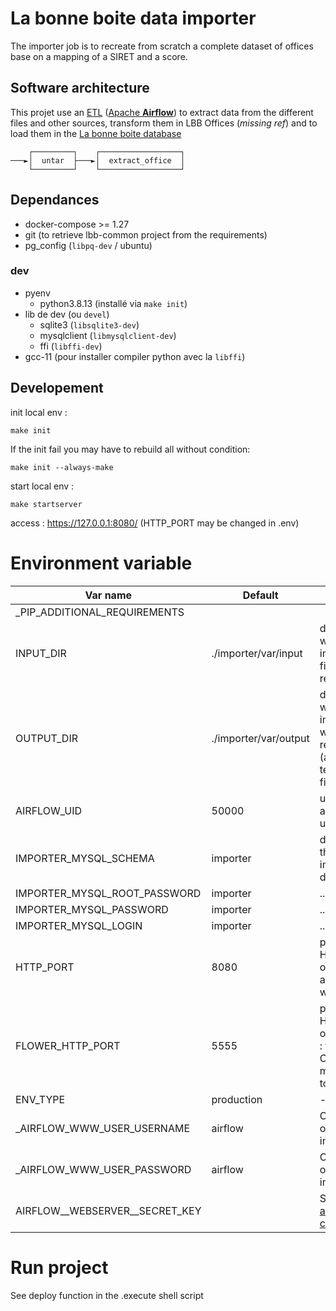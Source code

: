 # La bonne boite data importer

The importer job is to recreate from scratch a complete dataset of offices base on a mapping of a SIRET and a score.

## Software architecture

This projet use an [ETL](https://en.wikipedia.org/wiki/Extract,_transform,_load) ([Apache **Airflow**](https://airflow.apache.org/)) to extract data from the different files and other sources, transform them in LBB Offices (_missing ref_) and to load them in the [La bonne boite database](https://github.com/startupsPoleEmploi/labonneboite)

```
    ┌─────────┐    ┌──────────────────┐
───►│  untar  ├───►│  extract_office  │
    └─────────┘    └──────────────────┘
```

## Dependances

- docker-compose >= 1.27
- git (to retrieve lbb-common project from the requirements)
- pg_config (`libpq-dev` / ubuntu)

### dev

- pyenv
  - python3.8.13 (installé via `make init`)
- lib de dev (ou `devel`)
  - sqlite3 (`libsqlite3-dev`)
  - mysqlclient (`libmysqlclient-dev`)
  - ffi (`libffi-dev`)
- gcc-11 (pour installer compiler python avec la `libffi`)

## Developement

init local env :

```
make init
```

If the init fail you may have to rebuild all without condition:

```
make init --always-make
```

start local env :

```
make startserver
```

access : https://127.0.0.1:8080/ (HTTP_PORT may be changed in .env)

# Environment variable

| Var name                       | Default               | Note                                                                                                           |
|--------------------------------|-----------------------|----------------------------------------------------------------------------------------------------------------|
| _PIP_ADDITIONAL_REQUIREMENTS   |                       |                                                                                                                |
| INPUT_DIR                      | ./importer/var/input  | directory where the importer file are read                                                                     |
| OUTPUT_DIR                     | ./importer/var/output | directory where the importer write it results (and temporary files)                                            |
| AIRFLOW_UID                    | 50000                 | uid of the airflow user                                                                                        |
| IMPORTER_MYSQL_SCHEMA          | importer              | db info of the importer database                                                                               |
| IMPORTER_MYSQL_ROOT_PASSWORD   | importer              | ...                                                                                                            |
| IMPORTER_MYSQL_PASSWORD        | importer              | ...                                                                                                            |
| IMPORTER_MYSQL_LOGIN           | importer              | ...                                                                                                            |
| HTTP_PORT                      | 8080                  | public HTTP port of the airflow webserver                                                                      |
| FLOWER_HTTP_PORT               | 5555                  | public HTTP port of FLower : the Celery monitoring tool                                                        |
| ENV_TYPE                       | production            | -                                                                                                              |
| _AIRFLOW_WWW_USER_USERNAME     | airflow               | Only used on the 1st init                                                                                      |
| _AIRFLOW_WWW_USER_PASSWORD     | airflow               | Only used on the 1st init                                                                                      |
| AIRFLOW__WEBSERVER__SECRET_KEY |                       | See [airflow config](https://airflow.apache.org/docs/apache-airflow/stable/configurations-ref.html#secret-key) |

# Run project

See deploy function in the .execute shell script

